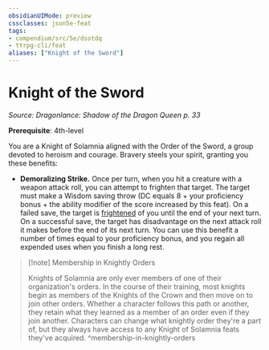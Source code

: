 ```yaml
---
obsidianUIMode: preview
cssclasses: json5e-feat
tags:
- compendium/src/5e/dsotdq
- ttrpg-cli/feat
aliases: ["Knight of the Sword"]
---
```

# Knight of the Sword
*Source: Dragonlance: Shadow of the Dragon Queen p. 33*  

**Prerequisite**: 4th-level

You are a Knight of Solamnia aligned with the Order of the Sword, a group devoted to heroism and courage. Bravery steels your spirit, granting you these benefits:

- **Demoralizing Strike.** Once per turn, when you hit a creature with a weapon attack roll, you can attempt to frighten that target. The target must make a Wisdom saving throw (DC equals 8 + your proficiency bonus + the ability modifier of the score increased by this feat). On a failed save, the target is [frightened](/3-Mechanics/CLI/rules/conditions.md#frightened) of you until the end of your next turn. On a successful save, the target has disadvantage on the next attack roll it makes before the end of its next turn. You can use this benefit a number of times equal to your proficiency bonus, and you regain all expended uses when you finish a long rest.  

> [!note] Membership in Knightly Orders
> 
> Knights of Solamnia are only ever members of one of their organization's orders. In the course of their training, most knights begin as members of the Knights of the Crown and then move on to join other orders. Whether a character follows this path or another, they retain what they learned as a member of an order even if they join another. Characters can change what knightly order they're a part of, but they always have access to any Knight of Solamnia feats they've acquired.
^membership-in-knightly-orders